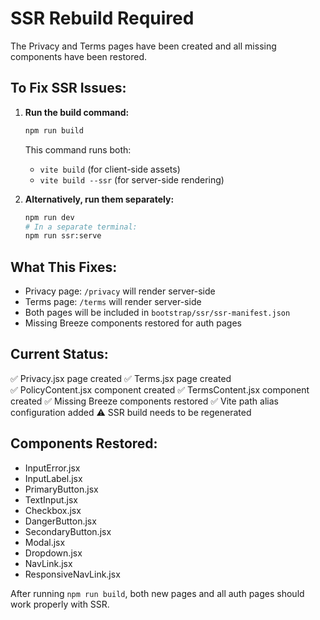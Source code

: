 # SSR Rebuild Required

The Privacy and Terms pages have been created and all missing components have been restored.

## To Fix SSR Issues:

1. **Run the build command:**
   ```bash
   npm run build
   ```

   This command runs both:
   - `vite build` (for client-side assets)  
   - `vite build --ssr` (for server-side rendering)

2. **Alternatively, run them separately:**
   ```bash
   npm run dev
   # In a separate terminal:
   npm run ssr:serve
   ```

## What This Fixes:

- Privacy page: `/privacy` will render server-side
- Terms page: `/terms` will render server-side  
- Both pages will be included in `bootstrap/ssr/ssr-manifest.json`
- Missing Breeze components restored for auth pages

## Current Status:

✅ Privacy.jsx page created
✅ Terms.jsx page created  
✅ PolicyContent.jsx component created
✅ TermsContent.jsx component created
✅ Missing Breeze components restored
✅ Vite path alias configuration added
⚠️  SSR build needs to be regenerated

## Components Restored:

- InputError.jsx
- InputLabel.jsx  
- PrimaryButton.jsx
- TextInput.jsx
- Checkbox.jsx
- DangerButton.jsx
- SecondaryButton.jsx
- Modal.jsx
- Dropdown.jsx
- NavLink.jsx
- ResponsiveNavLink.jsx

After running `npm run build`, both new pages and all auth pages should work properly with SSR.
